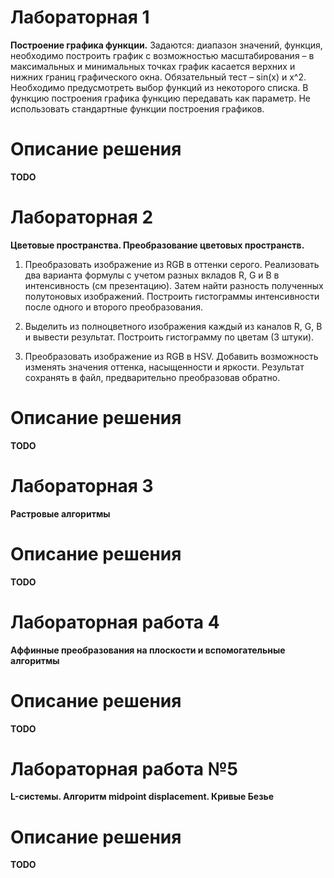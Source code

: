 
# Лабораторная 1
**Построение графика функции.** 
Задаются: диапазон значений, функция, необходимо построить график с возможностью масштабирования – в максимальных и минимальных точках график касается верхних и нижних границ графического окна. Обязательный тест – sin(x) и x^2.
Необходимо предусмотреть выбор функций из некоторого списка. В функцию построения графика функцию передавать как параметр.
Не использовать стандартные функции построения графиков.

# Описание решения
**TODO**

# Лабораторная 2
**Цветовые пространства. Преобразование цветовых пространств.** 

1) Преобразовать изображение из RGB в оттенки серого. Реализовать два варианта формулы с учетом разных вкладов R, G и B в интенсивность (см презентацию). Затем найти разность полученных полутоновых изображений. Построить гистограммы интенсивности после одного и второго преобразования.

2) Выделить из полноцветного изображения каждый из каналов R, G, B  и вывести результат. Построить гистограмму по цветам (3 штуки).

3) Преобразовать изображение из RGB в HSV. Добавить возможность изменять значения оттенка, насыщенности и яркости. Результат сохранять в файл, предварительно преобразовав обратно.

# Описание решения
**TODO**

# Лабораторная 3
**Растровые алгоритмы**

# Описание решения
**TODO**

# Лабораторная работа 4
**Аффинные преобразования на плоскости и вспомогательные алгоритмы**

# Описание решения
**TODO**

# Лабораторная работа №5
**L-системы. Алгоритм midpoint displacement. Кривые Безье**

# Описание решения
**TODO**
